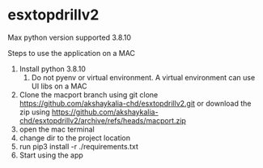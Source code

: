 # esxtopdrillv2
Max python version supported 3.8.10 

Steps to use the application on a MAC 
1) Install python 3.8.10
   1) Do not pyenv or virtual environment. A virtual environment can use UI libs on a MAC
2) Clone the macport branch using git clone https://github.com/akshaykalia-chd/esxtopdrillv2.git or download the zip using https://github.com/akshaykalia-chd/esxtopdrillv2/archive/refs/heads/macport.zip 
3) open the mac terminal
4) change dir to the project location
5) run pip3 install -r ./requirements.txt 
6) Start using the app  

